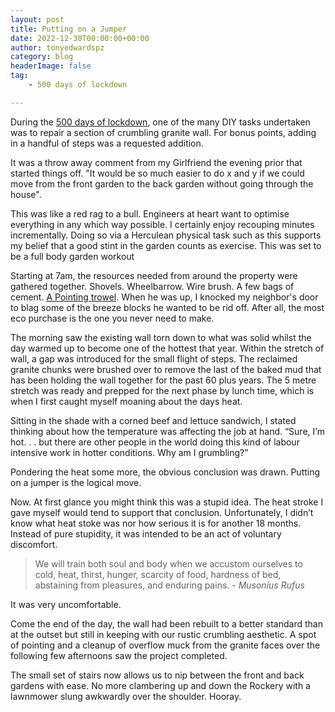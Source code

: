 ```yaml
---
layout: post
title: Putting on a Jumper
date: 2022-12-30T00:00:00+00:00
author: tonyedwardspz
category: blog
headerImage: false
tag: 
    - 500 days of lockdown

---
```


During the [500 days of lockdown](https://tonyedwardspz.co.uk/blog/500-days-of-lockdown), one of the many DIY tasks undertaken was to repair a section of crumbling granite wall. For bonus points, adding in a handful of steps was a requested addition.

It was a throw away comment from my Girlfriend the evening prior that started things off. "It would be so much easier to do x and y if we could move from the front garden to the back garden without going through the house".

This was like a red rag to a bull. Engineers at heart want to optimise everything in any which way possible. I certainly enjoy recouping minutes incrementally. Doing so via a Herculean physical task such as this supports my belief that a good stint in the garden counts as exercise. This was set to be a full body garden workout

Starting at 7am, the resources needed from around the property were gathered together. Shovels. Wheelbarrow. Wire brush. A few bags of cement. [A Pointing trowel](https://www.instagram.com/p/CBvhivHnw8E/). When he was up, I knocked my neighbor's door to blag some of the breeze blocks he wanted to be rid off. After all, the most eco purchase is the one you never need to make.

The morning saw the existing wall torn down to what was solid whilst the day warmed up to become one of the hottest that year. Within the stretch of wall, a gap was introduced for the small flight of steps. The reclaimed granite chunks were brushed over to remove the last of the baked mud that has been holding the wall together for the past 60 plus years. The 5 metre stretch was ready and prepped for the next phase by lunch time, which is when I first caught myself moaning about the days heat.

Sitting in the shade with a corned beef and lettuce sandwich, I stated thinking about how the temperature was affecting the job at hand. “Sure, I’m hot. . . but there are other people in the world doing this kind of labour intensive work in hotter conditions. Why am I grumbling?”

Pondering the heat some more, the obvious conclusion was drawn. Putting on a jumper is the logical move.

Now. At first glance you might think this was a stupid idea. The heat stroke I gave myself would tend to support that conclusion. Unfortunately, I didn’t know what heat stoke was nor how serious it is for another 18 months. Instead of pure stupidity, it was intended to be an act of voluntary discomfort.

> We will train both soul and body when we accustom ourselves to cold, heat, thirst, hunger, scarcity of food, hardness of bed, abstaining from pleasures, and enduring pains. - *Musonius Rufus*

It was very uncomfortable.

Come the end of the day, the wall had been rebuilt to a better standard than at the outset but still in keeping with our rustic crumbling aesthetic. A spot of pointing and a cleanup of overflow muck from the granite faces over the following few afternoons saw the project completed. 

The small set of stairs now allows us to nip between the front and back gardens with ease. No more clambering up and down the Rockery with a lawnmower slung awkwardly over the shoulder. Hooray.
